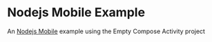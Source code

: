 # Nodejs Mobile Example

An [Nodejs Mobile](https://github.com/nodejs-mobile/nodejs-mobile) example using the Empty Compose Activity project